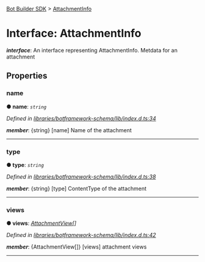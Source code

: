 [Bot Builder SDK](../README.md) > [AttachmentInfo](../interfaces/botbuilder.attachmentinfo.md)



# Interface: AttachmentInfo

*__interface__*: An interface representing AttachmentInfo. Metdata for an attachment



## Properties
<a id="name"></a>

###  name

**●  name**:  *`string`* 

*Defined in [libraries/botframework-schema/lib/index.d.ts:34](https://github.com/Microsoft/botbuilder-js/blob/f596b7c/libraries/botframework-schema/lib/index.d.ts#L34)*


*__member__*: {string} [name] Name of the attachment





___

<a id="type"></a>

###  type

**●  type**:  *`string`* 

*Defined in [libraries/botframework-schema/lib/index.d.ts:38](https://github.com/Microsoft/botbuilder-js/blob/f596b7c/libraries/botframework-schema/lib/index.d.ts#L38)*


*__member__*: {string} [type] ContentType of the attachment





___

<a id="views"></a>

###  views

**●  views**:  *[AttachmentView](botbuilder.attachmentview.md)[]* 

*Defined in [libraries/botframework-schema/lib/index.d.ts:42](https://github.com/Microsoft/botbuilder-js/blob/f596b7c/libraries/botframework-schema/lib/index.d.ts#L42)*


*__member__*: {AttachmentView[]} [views] attachment views





___



